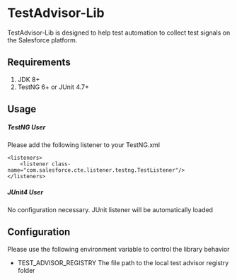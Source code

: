 # TestAdvisor-Lib

TestAdvisor-Lib is designed to help test automation to collect test signals on the Salesforce platform.

## Requirements

1. JDK 8+
2. TestNG 6+ or JUnit 4.7+

## Usage

##### TestNG User

Please add the following listener to your TestNG.xml 

```
<listeners>
 	<listener class-name="com.salesforce.cte.listener.testng.TestListener"/>
</listeners>
```

##### JUnit4 User

No configuration necessary. JUnit listener will be automatically loaded

## Configuration

Please use the following environment variable to control the library behavior

* TEST_ADVISOR_REGISTRY
  The file path to the local test advisor registry folder
